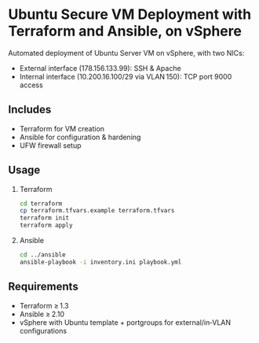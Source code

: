 # Ubuntu Secure VM Deployment with Terraform and Ansible, on vSphere

Automated deployment of Ubuntu Server VM on vSphere, with two NICs:
- External interface (178.156.133.99): SSH & Apache
- Internal interface (10.200.16.100/29 via VLAN 150): TCP port 9000 access

## Includes
- Terraform for VM creation
- Ansible for configuration & hardening
- UFW firewall setup

## Usage

1. Terraform
   ```bash
   cd terraform
   cp terraform.tfvars.example terraform.tfvars
   terraform init
   terraform apply
   ```
2. Ansible
   ```bash
   cd ../ansible
   ansible-playbook -i inventory.ini playbook.yml
   ```

## Requirements
- Terraform ≥ 1.3
- Ansible ≥ 2.10
- vSphere with Ubuntu template + portgroups for external/in‑VLAN configurations
